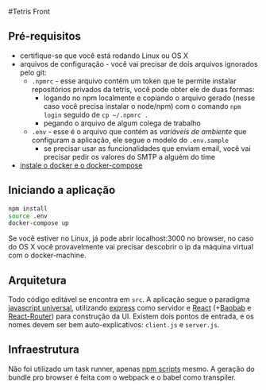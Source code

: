 #Tetris Front

## Pré-requisitos

- certifique-se que você está rodando Linux ou OS X
- arquivos de configuração - você vai precisar de dois arquivos ignorados pelo git:
    - `.npmrc` - esse arquivo contém um token que te permite instalar repositórios privados da tetris, você pode obter ele de duas formas:
        - logando no npm localmente e copiando o arquivo gerado (nesse caso você precisa instalar o node/npm) com o comando `npm login` seguido de `cp ~/.npmrc .`
        - pegando o arquivo de algum colega de trabalho
    - `.env` - esse é o arquivo que contém as _variáveis de ambiente_ que configuram a aplicação, ele segue o modelo do `.env.sample` 
        - se precisar usar as funcionalidades que enviam email, você vai precisar pedir os valores do SMTP a alguém do time
- [instale o docker e o docker-compose](https://docs.docker.com/)

## Iniciando a aplicação

```sh
npm install
source .env
docker-compose up
```

Se você estiver no Linux, já pode abrir localhost:3000 no browser, no caso do OS X você provavelmente vai precisar descobrir o ip da máquina virtual com o docker-machine.

## Arquitetura

Todo código editável se encontra em `src`. A aplicação segue o paradigma [javascript universal](https://strongloop.com/strongblog/the-foundations-of-universal-or-isomorphic-javascript/), utilizando [express](http://expressjs.com/) como servidor e [React](https://facebook.github.io/react) (+[Baobab](http://npmjs.com/baobab) e [React-Router](http://npmjs.com/react-router)) para construção da UI. Existem dois pontos de entrada, e os nomes devem ser bem auto-explicativos: `client.js` e `server.js`.

## Infraestrutura

Não foi utilizado um task runner, apenas [npm scripts](http://substack.net/task_automation_with_npm_run) mesmo. A geração do bundle pro browser é feita com o webpack e o babel como transpiler.